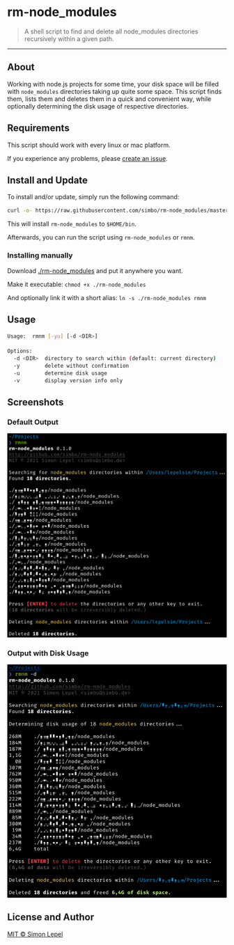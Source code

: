 rm-node_modules
===============

> A shell script to find and delete all node_modules directories recursively
> within a given path.

---

## About

Working with node.js projects for some time, your disk space will be filled with
`node_modules` directories taking up quite some space. This script finds them,
lists them and deletes them in a quick and convenient way, while optionally
determining the disk usage of respective directories.

## Requirements

This script should work with every linux or mac platform.

If you experience any problems, please [create an issue](https://github.com/simbo/rm-node_modules/issues).

## Install and Update

To install and/or update, simply run the following command:

```sh
curl -o- https://raw.githubusercontent.com/simbo/rm-node_modules/master/install | bash
```

This will install `rm-node_modules` to `$HOME/bin`.

Afterwards, you can run the script using `rm-node_modules` or `rmnm`.

### Installing manually

Download [./rm-node_modules](https://raw.githubusercontent.com/simbo/rm-node_modules/master/rm-node_modules)
and put it anywhere you want.

Make it executable: `chmod +x ./rm-node_modules`

And optionally link it with a short alias: `ln -s ./rm-node_modules rmnm`

## Usage

```sh
Usage:  rmnm [-yu] [-d <DIR>]

Options:
  -d <DIR>  directory to search within (default: current directory)
  -y        delete without confirmation
  -u        determine disk usage
  -v        display version info only
```

## Screenshots

### Default Output

![rm-node_modules default output](./screenshot-default.png)

### Output with Disk Usage

![rm-node_modules with disk usage](./screenshot-disk-usage.png)

## License and Author

[MIT &copy; Simon Lepel](http://simbo.mit-license.org/)
